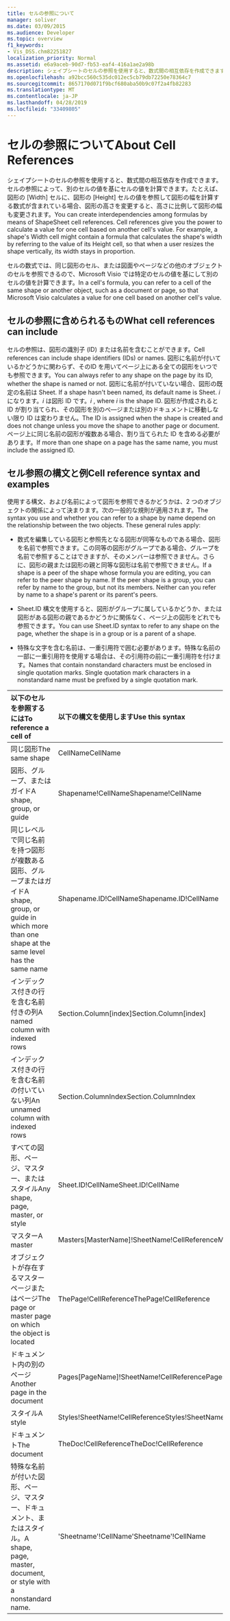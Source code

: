 ```yaml
---
title: セルの参照について
manager: soliver
ms.date: 03/09/2015
ms.audience: Developer
ms.topic: overview
f1_keywords:
- Vis_DSS.chm82251827
localization_priority: Normal
ms.assetid: e6a9aceb-90d7-fb53-eaf4-416a1ae2a98b
description: シェイプシートのセルの参照を使用すると、数式間の相互依存を作成できます。セルの参照によって、別のセルの値を基にセルの値を計算できます。たとえば、図形の [Width] セルに、図形の [Height] セルの値を参照して図形の幅を計算する数式が含まれている場合、図形の高さを変更すると、高さに比例して図形の幅も変更されます。
ms.openlocfilehash: a92bcc560c535dc012ec5cb79db72250e78364c7
ms.sourcegitcommit: 8657170d071f9bcf680aba50b9c07f2a4fb82283
ms.translationtype: MT
ms.contentlocale: ja-JP
ms.lasthandoff: 04/28/2019
ms.locfileid: "33409805"
---
```

# <a name="about-cell-references"></a><span data-ttu-id="91581-105">セルの参照について</span><span class="sxs-lookup"><span data-stu-id="91581-105">About Cell References</span></span>

<span data-ttu-id="91581-p102">シェイプシートのセルの参照を使用すると、数式間の相互依存を作成できます。セルの参照によって、別のセルの値を基にセルの値を計算できます。たとえば、図形の [Width] セルに、図形の [Height] セルの値を参照して図形の幅を計算する数式が含まれている場合、図形の高さを変更すると、高さに比例して図形の幅も変更されます。</span><span class="sxs-lookup"><span data-stu-id="91581-p102">You can create interdependencies among formulas by means of ShapeSheet cell references. Cell references give you the power to calculate a value for one cell based on another cell's value. For example, a shape's Width cell might contain a formula that calculates the shape's width by referring to the value of its Height cell, so that when a user resizes the shape vertically, its width stays in proportion.</span></span>
  
<span data-ttu-id="91581-109">セルの数式では、同じ図形のセル、または図面やページなどの他のオブジェクトのセルを参照できるので、Microsoft Visio では特定のセルの値を基にして別のセルの値を計算できます。</span><span class="sxs-lookup"><span data-stu-id="91581-109">In a cell's formula, you can refer to a cell of the same shape or another object, such as a document or page, so that Microsoft Visio calculates a value for one cell based on another cell's value.</span></span>
  
## <a name="what-cell-references-can-include"></a><span data-ttu-id="91581-110">セルの参照に含められるもの</span><span class="sxs-lookup"><span data-stu-id="91581-110">What cell references can include</span></span>

<span data-ttu-id="91581-111">セルの参照は、図形の識別子 (ID) または名前を含むことができます。</span><span class="sxs-lookup"><span data-stu-id="91581-111">Cell references can include shape identifiers (IDs) or names.</span></span> <span data-ttu-id="91581-112">図形に名前が付いているかどうかに関わらず、そのID を用いてページ上にある全ての図形をいつでも参照できます。</span><span class="sxs-lookup"><span data-stu-id="91581-112">You can always refer to any shape on the page by its ID, whether the shape is named or not.</span></span> <span data-ttu-id="91581-113">図形に名前が付いていない場合、図形の既定の名前は Sheet. </span><span class="sxs-lookup"><span data-stu-id="91581-113">If a shape hasn't been named, its default name is Sheet.</span></span> <span data-ttu-id="91581-114">*i* になります。*i* は図形 ID です。</span><span class="sxs-lookup"><span data-stu-id="91581-114">*i*  , where  *i*  is the shape ID.</span></span> <span data-ttu-id="91581-115">図形が作成されると ID が割り当てられ、その図形を別のぺ―ジまたは別のドキュメントに移動しない限り ID は変わりません。</span><span class="sxs-lookup"><span data-stu-id="91581-115">The ID is assigned when the shape is created and does not change unless you move the shape to another page or document.</span></span> <span data-ttu-id="91581-116">ページ上に同じ名前の図形が複数ある場合、割り当てられた ID を含める必要があります。</span><span class="sxs-lookup"><span data-stu-id="91581-116">If more than one shape on a page has the same name, you must include the assigned ID.</span></span> 
  
## <a name="cell-reference-syntax-and-examples"></a><span data-ttu-id="91581-117">セル参照の構文と例</span><span class="sxs-lookup"><span data-stu-id="91581-117">Cell reference syntax and examples</span></span>

<span data-ttu-id="91581-p104">使用する構文、および名前によって図形を参照できるかどうかは、2 つのオブジェクトの関係によって決まります。次の一般的な規則が適用されます。</span><span class="sxs-lookup"><span data-stu-id="91581-p104">The syntax you use and whether you can refer to a shape by name depend on the relationship between the two objects. These general rules apply:</span></span>
  
- <span data-ttu-id="91581-p105">数式を編集している図形と参照先となる図形が同等なものである場合、図形を名前で参照できます。この同等の図形がグループである場合、グループを名前で参照することはできますが、そのメンバーは参照できません。さらに、図形の親または図形の親と同等な図形は名前で参照できません。</span><span class="sxs-lookup"><span data-stu-id="91581-p105">If a shape is a peer of the shape whose formula you are editing, you can refer to the peer shape by name. If the peer shape is a group, you can refer by name to the group, but not its members. Neither can you refer by name to a shape's parent or its parent's peers.</span></span>
    
- <span data-ttu-id="91581-123">Sheet.ID 構文を使用すると、図形がグループに属しているかどうか、または図形がある図形の親であるかどうかに関係なく、ページ上の図形をどれでも参照できます。</span><span class="sxs-lookup"><span data-stu-id="91581-123">You can use Sheet.ID syntax to refer to any shape on the page, whether the shape is in a group or is a parent of a shape.</span></span>
    
- <span data-ttu-id="91581-p106">特殊な文字を含む名前は、一重引用符で囲む必要があります。特殊な名前の一部に一重引用符を使用する場合は、その引用符の前に一重引用符を付けます。</span><span class="sxs-lookup"><span data-stu-id="91581-p106">Names that contain nonstandard characters must be enclosed in single quotation marks. Single quotation mark characters in a nonstandard name must be prefixed by a single quotation mark.</span></span>
    
|<span data-ttu-id="91581-126">**以下のセルを参照するには**</span><span class="sxs-lookup"><span data-stu-id="91581-126">**To reference a cell of**</span></span>|<span data-ttu-id="91581-127">**以下の構文を使用します**</span><span class="sxs-lookup"><span data-stu-id="91581-127">**Use this syntax**</span></span>|<span data-ttu-id="91581-128">**例**</span><span class="sxs-lookup"><span data-stu-id="91581-128">**Example**</span></span>|
|:-----|:-----|:-----|
|<span data-ttu-id="91581-129">同じ図形</span><span class="sxs-lookup"><span data-stu-id="91581-129">The same shape</span></span>  <br/> | <span data-ttu-id="91581-130">CellName</span><span class="sxs-lookup"><span data-stu-id="91581-130">CellName</span></span>  <br/> | <span data-ttu-id="91581-131">Width</span><span class="sxs-lookup"><span data-stu-id="91581-131">Width</span></span>  <br/> |
| <span data-ttu-id="91581-132">図形、グループ、またはガイド</span><span class="sxs-lookup"><span data-stu-id="91581-132">A shape, group, or guide</span></span>  <br/> | <span data-ttu-id="91581-133">Shapename!CellName</span><span class="sxs-lookup"><span data-stu-id="91581-133">Shapename!CellName</span></span>  <br/> | <span data-ttu-id="91581-134">Star!Angle</span><span class="sxs-lookup"><span data-stu-id="91581-134">Star!Angle</span></span>  <br/> |
| <span data-ttu-id="91581-135">同じレベルで同じ名前を持つ図形が複数ある図形、グループまたはガイド</span><span class="sxs-lookup"><span data-stu-id="91581-135">A shape, group, or guide in which more than one shape at the same level has the same name</span></span>  <br/> | <span data-ttu-id="91581-136">Shapename.ID!CellName</span><span class="sxs-lookup"><span data-stu-id="91581-136">Shapename.ID!CellName</span></span>  <br/> | <span data-ttu-id="91581-137">Executive.2!Height</span><span class="sxs-lookup"><span data-stu-id="91581-137">Executive.2!Height</span></span>  <br/> |
| <span data-ttu-id="91581-138">インデックス付きの行を含む名前付きの列</span><span class="sxs-lookup"><span data-stu-id="91581-138">A named column with indexed rows</span></span>  <br/> | <span data-ttu-id="91581-139">Section.Column[index]</span><span class="sxs-lookup"><span data-stu-id="91581-139">Section.Column[index]</span></span>  <br/> | <span data-ttu-id="91581-140">Char.Font[3]</span><span class="sxs-lookup"><span data-stu-id="91581-140">Char.Font[3]</span></span>  <br/> |
| <span data-ttu-id="91581-141">インデックス付きの行を含む名前の付いていない列</span><span class="sxs-lookup"><span data-stu-id="91581-141">An unnamed column with indexed rows</span></span>  <br/> | <span data-ttu-id="91581-142">Section.ColumnIndex</span><span class="sxs-lookup"><span data-stu-id="91581-142">Section.ColumnIndex</span></span>  <br/> | <span data-ttu-id="91581-143">Scratch.A5</span><span class="sxs-lookup"><span data-stu-id="91581-143">Scratch.A5</span></span>  <br/> |
| <span data-ttu-id="91581-144">すべての図形、ページ、マスター、またはスタイル</span><span class="sxs-lookup"><span data-stu-id="91581-144">Any shape, page, master, or style</span></span>  <br/> | <span data-ttu-id="91581-145">Sheet.ID!CellName</span><span class="sxs-lookup"><span data-stu-id="91581-145">Sheet.ID!CellName</span></span>  <br/> | <span data-ttu-id="91581-146">Sheet.8!FillForegnd</span><span class="sxs-lookup"><span data-stu-id="91581-146">Sheet.8!FillForegnd</span></span>  <br/> |
| <span data-ttu-id="91581-147">マスター</span><span class="sxs-lookup"><span data-stu-id="91581-147">A master</span></span>  <br/> | <span data-ttu-id="91581-148">Masters[MasterName]!SheetName!CellReference</span><span class="sxs-lookup"><span data-stu-id="91581-148">Masters[MasterName]!SheetName!CellReference</span></span>  <br/> | <span data-ttu-id="91581-149">Masters[Gear]!Shaft!Geometry1.X1</span><span class="sxs-lookup"><span data-stu-id="91581-149">Masters[Gear]!Shaft!Geometry1.X1</span></span>  <br/> |
| <span data-ttu-id="91581-150">オブジェクトが存在するマスター ページまたはページ</span><span class="sxs-lookup"><span data-stu-id="91581-150">The page or master page on which the object is located</span></span>  <br/> | <span data-ttu-id="91581-151">ThePage!CellReference</span><span class="sxs-lookup"><span data-stu-id="91581-151">ThePage!CellReference</span></span>  <br/> | <span data-ttu-id="91581-152">ThePage!User.Vanishing_Point</span><span class="sxs-lookup"><span data-stu-id="91581-152">ThePage!User.Vanishing_Point</span></span>  <br/> |
| <span data-ttu-id="91581-153">ドキュメント内の別のページ</span><span class="sxs-lookup"><span data-stu-id="91581-153">Another page in the document</span></span>  <br/> | <span data-ttu-id="91581-154">Pages[PageName]!SheetName!CellReference</span><span class="sxs-lookup"><span data-stu-id="91581-154">Pages[PageName]!SheetName!CellReference</span></span>  <br/> | <span data-ttu-id="91581-155">Pages[Page-3]!Sheet.4!BeginX</span><span class="sxs-lookup"><span data-stu-id="91581-155">Pages[Page-3]!Sheet.4!BeginX</span></span>  <br/> |
| <span data-ttu-id="91581-156">スタイル</span><span class="sxs-lookup"><span data-stu-id="91581-156">A style</span></span>  <br/> | <span data-ttu-id="91581-157">Styles!SheetName!CellReference</span><span class="sxs-lookup"><span data-stu-id="91581-157">Styles!SheetName!CellReference</span></span>  <br/> | <span data-ttu-id="91581-158">Styles!Manager!LineColor</span><span class="sxs-lookup"><span data-stu-id="91581-158">Styles!Manager!LineColor</span></span>  <br/> |
| <span data-ttu-id="91581-159">ドキュメント</span><span class="sxs-lookup"><span data-stu-id="91581-159">The document</span></span>  <br/> | <span data-ttu-id="91581-160">TheDoc!CellReference</span><span class="sxs-lookup"><span data-stu-id="91581-160">TheDoc!CellReference</span></span>  <br/> | <span data-ttu-id="91581-161">TheDoc!PreviewQuality</span><span class="sxs-lookup"><span data-stu-id="91581-161">TheDoc!PreviewQuality</span></span>  <br/> |
| <span data-ttu-id="91581-162">特殊な名前が付いた図形、ページ、マスター、ドキュメント、またはスタイル。</span><span class="sxs-lookup"><span data-stu-id="91581-162">A shape, page, master, document, or style with a nonstandard name.</span></span>  <br/> | <span data-ttu-id="91581-163">'Sheetname'!CellName</span><span class="sxs-lookup"><span data-stu-id="91581-163">'Sheetname'!CellName</span></span>  <br/> | <span data-ttu-id="91581-164">'1-D'!LineColor</span><span class="sxs-lookup"><span data-stu-id="91581-164">'1-D'!LineColor</span></span>  <br/> |
   

